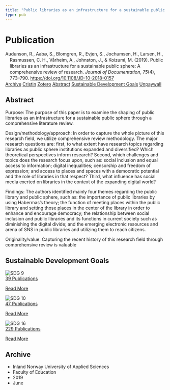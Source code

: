 ```yaml
---
title: "Public libraries as an infrastructure for a sustainable public sphere: A comprehensive review of research"
type: pub
---
```

<h1>Publication</h1>
<article id="csl-bib-container-GIU44BKA" class="csl-bib-container">
  <div class="csl-bib-body" style="line-height: 1.35; padding-left: 1em; text-indent:-1em;">
  <div class="csl-entry">Audunson, R., Aab&#xF8;, S., Blomgren, R., Evjen, S., Jochumsen, H., Larsen, H., Rasmussen, C. H., V&#xE5;rheim, A., Johnston, J., &amp; Koizumi, M. (2019). Public libraries as an infrastructure for a sustainable public sphere: A comprehensive review of research. <i>Journal of Documentation</i>, <i>75</i>(4), 773&#x2013;790. <a href="https://doi.org/10.1108/JD-10-2018-0157">https://doi.org/10.1108/JD-10-2018-0157</a></div>
</div>
  <div class="csl-bib-buttons">
    <a href="#taxonomy-article-GIU44BKA" class="csl-bib-button">Archive</a>
    <a href="https://app.cristin.no/results/show.jsf?id=1703832" alt="Cristin URL" class="csl-bib-button">Cristin</a>
    <a href="http://zotero.org/groups/5022929/items/GIU44BKA" alt="Zotero URL" class="csl-bib-button">Zotero</a>
    <a href="#abstract-article-GIU44BKA" class="csl-bib-button">Abstract</a>
    <a href="#sdg-article-GIU44BKA" class="csl-bib-button">Sustainable Development Goals</a>
    <a href="https://munin.uit.no/bitstream/10037/17847/3/article.pdf" class="csl-bib-button">Unpaywall</a>
  </div>
  <div id="csl-bib-meta-container-GIU44BKA"></div>
</article>
<div id="csl-bib-meta-GIU44BKA" class="csl-bib-meta">
  <article id="abstract-article-GIU44BKA" class="abstract-article">
    <h1>Abstract</h1>
    Purpose: The purpose of this paper is to examine the shaping of public libraries as an infrastructure for a sustainable public sphere through a comprehensive literature review. 
 
Design/methodology/approach: 
In order to capture the whole picture of this research field, we utilize comprehensive review methodology. The major research questions are: first, to what extent have research topics regarding libraries as public sphere institutions expanded and diversified? Which theoretical perspectives inform research? Second, which challenges and topics does the research focus upon, such as: social inclusion and equal access to information; digital inequalities; censorship and freedom of expression; and access to places and spaces with a democratic potential and the role of libraries in that respect? Third, what influence has social media exerted on libraries in the context of the expanding digital world? 
 
Findings: 
The authors identified mainly four themes regarding the public library and public sphere, such as: the importance of public libraries by using Habermas’s theory; the function of meeting places within the public library and setting those places in the center of the library in order to enhance and encourage democracy; the relationship between social inclusion and public libraries and its functions in current society such as diminishing the digital divide; and the emerging electronic resources and arena of SNS in public libraries and utilizing them to reach citizens. 
 
Originality/value: 
Capturing the recent history of this research field through comprehensive review is valuable
  </article>
  <article id="sdg-article-GIU44BKA" class="sdg-article">
    <h1>Sustainable Development Goals</h1>
    <div class="sdg-container"><div id="sdg9" class="sdg">
<img src="{{< params subfolder >}}images/sdg/sdg09_en.png" class="image" alt="SDG 9">
<div class="sdg-overlay">
<a href="{{< params subfolder >}}en/archive/?sdg=9#archive" class="sdg-publication-count"><span>39</span> Publications</a>
<p><a href="https://sdgs.un.org/goals/goal9" class="sdg-read-more">Read More</a></p>
</div>
</div> <div id="sdg10" class="sdg">
<img src="{{< params subfolder >}}images/sdg/sdg10_en.png" class="image" alt="SDG 10">
<div class="sdg-overlay">
<a href="{{< params subfolder >}}en/archive/?sdg=10#archive" class="sdg-publication-count"><span>47</span> Publications</a>
<p><a href="https://sdgs.un.org/goals/goal10" class="sdg-read-more">Read More</a></p>
</div>
</div> <div id="sdg16" class="sdg">
<img src="{{< params subfolder >}}images/sdg/sdg16_en.png" class="image" alt="SDG 16">
<div class="sdg-overlay">
<a href="{{< params subfolder >}}en/archive/?sdg=16#archive" class="sdg-publication-count"><span>229</span> Publications</a>
<p><a href="https://sdgs.un.org/goals/goal16" class="sdg-read-more">Read More</a></p>
</div>
</div></div>
  </article>
  <article id="taxonomy-article-GIU44BKA" class="taxonomy-article">
    <h1>Archive</h1>
    <ul>
      <li>Inland Norway University of Applied Sciences</li>
      <li>Faculty of Education</li>
      <li>2019</li>
      <li>June</li>
    </ul>
  </article>
</div>
